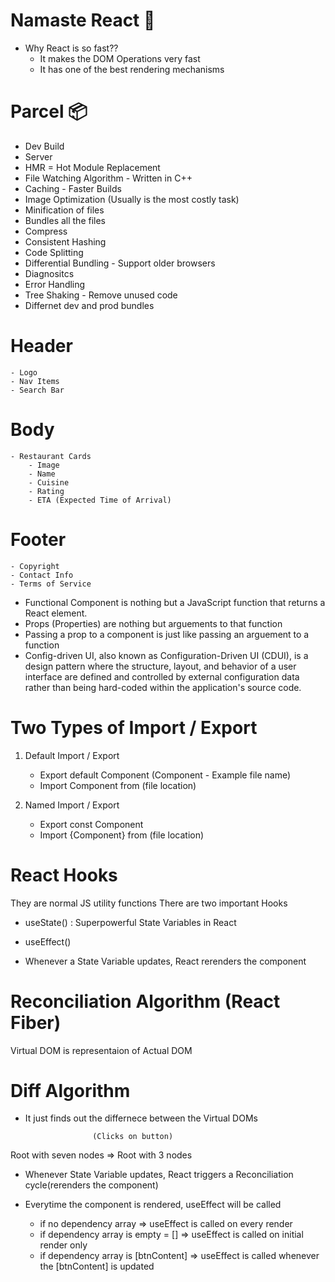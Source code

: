 # Namaste React 🚀

- Why React is so fast??
    - It makes the DOM Operations very fast
    - It has one of the best rendering mechanisms

# Parcel 📦
- Dev Build
- Server
- HMR = Hot Module Replacement
- File Watching Algorithm - Written in C++
- Caching - Faster Builds
- Image Optimization (Usually is the most costly task)
- Minification of files
- Bundles all the files
- Compress
- Consistent Hashing
- Code Splitting
- Differential Bundling - Support older browsers
- Diagnositcs
- Error Handling
- Tree Shaking - Remove unused code
- Differnet dev and prod bundles

# Header
    - Logo
    - Nav Items
    - Search Bar
# Body
    - Restaurant Cards
        - Image
        - Name
        - Cuisine
        - Rating
        - ETA (Expected Time of Arrival)
# Footer
    - Copyright
    - Contact Info
    - Terms of Service


- Functional Component is nothing but a JavaScript function that returns a React element.
- Props (Properties) are nothing but arguements to that function
- Passing a prop to a component is just like passing an arguement to a function
- Config-driven UI, also known as Configuration-Driven UI (CDUI), is a design pattern where the structure, layout, and behavior of a user interface are defined and controlled by external configuration data rather than being hard-coded within the application's source code. 

# Two Types of Import / Export

1. Default Import / Export
    - Export default Component              (Component - Example file name)
    - Import Component from (file location)

2. Named Import / Export
    - Export const Component
    - Import {Component} from (file location)

# React Hooks
They are normal JS utility functions
There are two important Hooks
- useState() : Superpowerful State Variables in React
- useEffect()

- Whenever a State Variable updates, React rerenders the component  

# Reconciliation Algorithm (React Fiber)
Virtual DOM is representaion of Actual DOM

# Diff Algorithm
- It just finds out the differnece between the Virtual DOMs

                     (Clicks on button)
Root with seven nodes       =>         Root with 3 nodes

- Whenever State Variable updates, React triggers a Reconciliation cycle(rerenders the component)

- Everytime the component is rendered, useEffect will be called
    - if no dependency array => useEffect is called on every render
    - if dependency array is empty = [] => useEffect is called on initial render only
    - if dependency array is [btnContent] => useEffect is called whenever the [btnContent] is updated